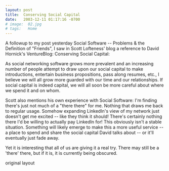 ```yaml
---
layout: post
title:  Conserving Social Capital
date:   2003-12-11 01:17:16 -0700
# image:  02.jpg
# tags:   Home
---
```


A followup to my post yesterday Social Software -- Problems & the Definition of "Friends", I saw in Scott Lofteness' blog a reference to David Hornick's VentureBlog: Conserving Social Capital:

As social networking software grows more prevalent and an increasing number of people attempt to draw upon our social capital to make introductions, entertain business propositions, pass along resumes, etc., I believe we will all grow more guarded with our time and our relationships. If social capital is indeed capital, we will all soon be more careful about where we spend it and on whom.

Scott also mentions his own experience with Social Software:
I'm finding there's just not much of a "there there" for me. Nothing that draws me back to regular usage. Somehow expanding LinkedIn's view of my network just doesn't get me excited -- like they think it should! There's certainly nothing there I'd be willing to actually pay LinkedIn for!
This obviously isn't a stable situation. Something will likely emerge to make this a more useful service -- a place to spend and share the social capital David talks about -- or it'll eventually just fade away.

Yet it is interesting that all of us are giving it a real try. There may still be a 'there' there, but if it is, it is currently being obscured.

original layout
